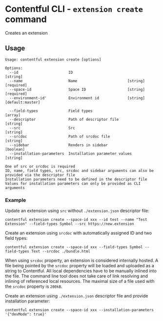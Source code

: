 # Contentful CLI - `extension create` command

Creates an extension

## Usage

```
Usage: contentful extension create [options]

Options:
  --id                       ID                                    [string]
  --name                     Name                       [string] [required]
  --space-id                 Space ID                   [string] [required]
  --environment-id'          Environment id             [string] [default:master]

  --field-types              Field types                            [array]
  --descriptor               Path of descriptor file               [string]
  --src                      Src                                   [string]
  --srcdoc                   Path of srcdoc file                   [string]
  --sidebar                  Renders in sidebar                   [boolean]
  --installation-parameters  Installation parameter values         [string]

One of src or srcdoc is required
ID, name, field types, src, srcdoc and sidebar arguments can also be provided via the descriptor file
Installation parameters need to be defined in the descriptor file
Values for installation parameters can only be provided as CLI arguments
```

### Example

Update an extension using `src` without `./extension.json` descriptor file:

```shell
contentful extension create --space-id xxx --id test --name "Test Extension" --field-types Symbol --src https://new.extension
```

Create an extension using `srcdoc` with automatically assigned ID and two field types:

```shell
contentful extension create --space-id xxx --field-types Symbol --field-types Text --srcdoc ./bundle.html
```

When using `srcdoc` property, an extension is considered internally hosted. A file being pointed by the `srcdoc` property will be loaded and uploaded as a string to Contentful. All local dependencies have to be manually inlined into the file. The command line tool does not take care of link resolving and inlining of referenced local resources. The maximal size of a file used with the `srcdoc` property is `200kB`.

Create an extension using `./extension.json` descriptor file and provide installation parameter:

```shell
contentful extension create --space-id xxx --installation-parameters '{"devMode": true}'
```
